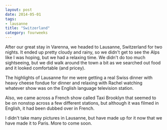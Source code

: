 ```yaml
---
layout: post
date: 2014-05-01
tags:
- lausanne
title: "Switzerland"
category: fourweeks
---
```

<p>After our great stay in Varenna, we headed to Lausanne, Switzerland for two nights. It ended up pretty cloudy and rainy, so we didn't get to see the Alps like I was hoping, but we had a relaxing time. We didn't do too much sightseeing, but we did walk around the town a bit as we searched out food and it looked comfortable (and pricey).</p>
<p>The highlights of Lausanne for me were getting a real Swiss dinner with heavy cheese fondue for dinner and relaxing with Rachel watching whatever show was on the English language television station.</p>
<p>Also, we came across a French show called Taxi Brooklyn that seemed to be on nonstop across a few different stations, but although it was filmed in English, it had been dubbed over in French.&nbsp;</p>
<p>I didn't take many pictures in Lausanne, but have made up for it now that we have made it to Paris. More to come soon.</p>
